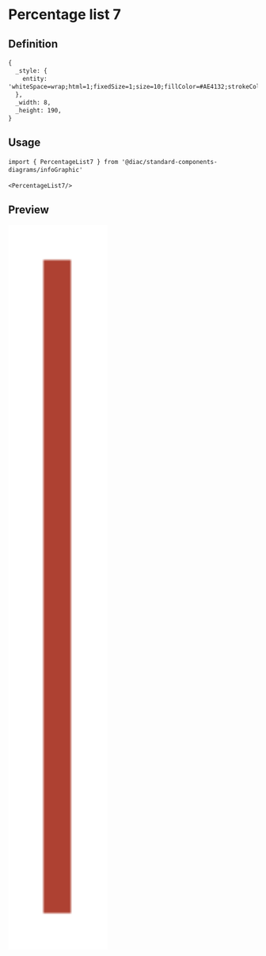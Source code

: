 # Percentage list 7

## Definition

```
{
  _style: { 
    entity: 'whiteSpace=wrap;html=1;fixedSize=1;size=10;fillColor=#AE4132;strokeColor=none;shadow=0;',
  },
  _width: 8,
  _height: 190,
}
```

## Usage

```
import { PercentageList7 } from '@diac/standard-components-diagrams/infoGraphic'

<PercentageList7/>
```

## Preview

<img src="./percentage-list-7.png" width="200"/>
